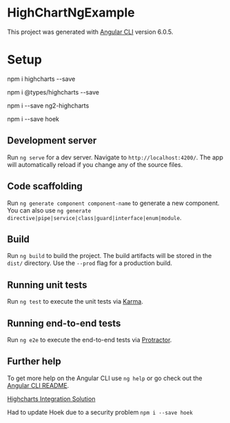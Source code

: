 # HighChartNgExample

This project was generated with [Angular CLI](https://github.com/angular/angular-cli) version 6.0.5.

# Setup

npm i highcharts --save

npm i @types/highcharts --save

npm i --save ng2-highcharts

npm i --save hoek

## Development server

Run `ng serve` for a dev server. Navigate to `http://localhost:4200/`. The app will automatically reload if you change any of the source files.

## Code scaffolding

Run `ng generate component component-name` to generate a new component. You can also use `ng generate directive|pipe|service|class|guard|interface|enum|module`.

## Build

Run `ng build` to build the project. The build artifacts will be stored in the `dist/` directory. Use the `--prod` flag for a production build.

## Running unit tests

Run `ng test` to execute the unit tests via [Karma](https://karma-runner.github.io).

## Running end-to-end tests

Run `ng e2e` to execute the end-to-end tests via [Protractor](http://www.protractortest.org/).

## Further help

To get more help on the Angular CLI use `ng help` or go check out the [Angular CLI README](https://github.com/angular/angular-cli/blob/master/README.md).

[Highcharts Integration Solution](https://stackoverflow.com/questions/35719921/how-to-use-highcharts-with-angular-5)

Had to update Hoek due to a security problem `npm i --save hoek`
